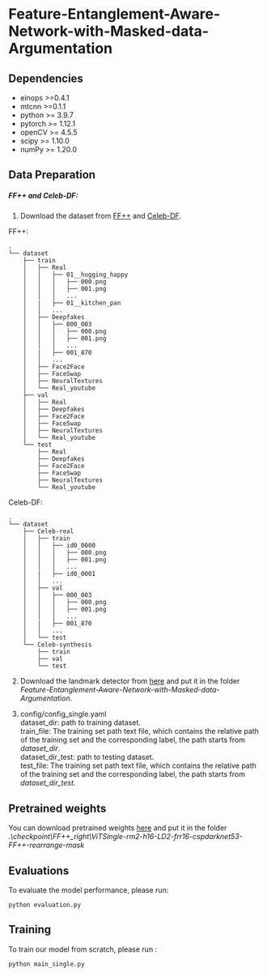 # Feature-Entanglement-Aware-Network-with-Masked-data-Argumentation

## Dependencies

* einops >=0.4.1
* mtcnn >=0.1.1
* python >= 3.9.7
* pytorch >= 1.12.1
* openCV >= 4.5.5
* scipy >= 1.10.0
* numPy >= 1.20.0

## Data Preparation

##### FF++ and Celeb-DF:

1. Download the dataset from [FF++](https://github.com/ondyari/FaceForensics) and [Celeb-DF](https://github.com/yuezunli/celeb-deepfakeforensics).  

FF++:
```
.
└── dataset
    ├── train
    │   ├── Real
    │   │   ├── 01__hugging_happy
    │   │   │   ├── 000.png
    │   │   │   ├── 001.png
    │   │   │   ...
    │   |   ├── 01__kitchen_pan
    │   │   ...
    │   ├── Deepfakes
    │   │   ├── 000_003
    │   │   │   ├── 000.png
    │   │   │   ├── 001.png
    │   │   │   ...
    │   |   ├── 001_870
    │   │   ...
    │   ├── Face2Face
    │   ├── FaceSwap
    │   ├── NeuralTextures
    │   └── Real_youtube
    ├── val
    │   ├── Real
    │   ├── Deepfakes
    │   ├── Face2Face
    │   ├── FaceSwap
    │   ├── NeuralTextures
    │   └── Real_youtube
    └── test
        ├── Real
        ├── Deepfakes
        ├── Face2Face
        ├── FaceSwap
        ├── NeuralTextures
        └── Real_youtube
```
Celeb-DF:
```
.
└── dataset
    ├── Celeb-real
    │   ├── train
    │   │   ├── id0_0000
    │   │   │   ├── 000.png
    │   │   │   ├── 001.png
    │   │   │   ...
    │   |   ├── id0_0001
    │   │   ...
    │   ├── val
    │   │   ├── 000_003
    │   │   │   ├── 000.png
    │   │   │   ├── 001.png
    │   │   │   ...
    │   |   ├── 001_870
    │   │   ...
    │   └── test
    └── Celeb-synthesis
        ├── train
        ├── val
        └── test
```

2. Download the landmark detector from [here](https://github.com/codeniko/shape_predictor_81_face_landmarks) and put it in the folder *Feature-Entanglement-Aware-Network-with-Masked-data-Argumentation*.

3. config/config_single.yaml  
   dataset_dir: path to training dataset.  
   train_file: The training set path text file, which contains the relative path of the training set and the corresponding label, the path starts from *dataset_dir*.  
   dataset_dir_test: path to testing dataset.  
   test_file: The training set path text file, which contains the relative path of the training set and the corresponding label, the path starts from *dataset_dir_test*.  

## Pretrained weights

You can download pretrained weights [here](https://drive.google.com/file/d/17-RxE90t95EppMKVY-03K6t_3tfjQ3jJ/view) and put it in the folder *.\checkpoint\FF++_right\ViTSingle-rm2-h16-LD2-frr16-cspdarknet53-FF++-rearrange-mask*

## Evaluations

To evaluate the model performance, please run: 

```
python evaluation.py
```

## Training

To train our model from scratch, please run :

```
python main_single.py
```
